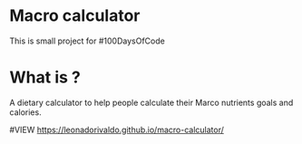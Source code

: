 # Macro calculator
This is small project for #100DaysOfCode

# What is ?
A dietary calculator to help people calculate their Marco nutrients goals and calories.


#VIEW
https://leonadorivaldo.github.io/macro-calculator/
